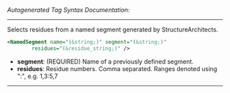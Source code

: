 <!-- THIS IS AN AUTOGENERATED FILE: Don't edit it directly, instead change the schema definition in the code itself. -->

_Autogenerated Tag Syntax Documentation:_

---
Selects residues from a named segment generated by StructureArchitects.

```xml
<NamedSegment name="(&string;)" segment="(&string;)"
        residues="(&residue_string;)" />
```

-   **segment**: (REQUIRED) Name of a previously defined segment.
-   **residues**: Residue numbers. Comma separated. Ranges denoted using ":", e.g. 1,3:5,7

---
